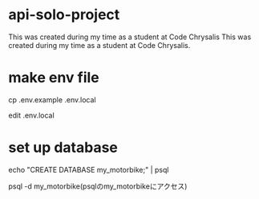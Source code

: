 # api-solo-project
This was created during my time as a student at Code Chrysalis
This was created during my time as a student at Code Chrysalis.


# make env file
cp .env.example .env.local

edit .env.local



# set up database
echo "CREATE DATABASE my_motorbike;" | psql

psql -d my_motorbike(psqlのmy_motorbikeにアクセス)